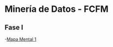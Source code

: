 # Minería de Datos - FCFM

## Fase I
-[Mapa Mental 1](https://github.com/OrlandoC98/MineriaDeDatos_FCFM/blob/main/MapaMental_1_1728247.pdf)

